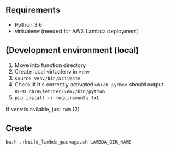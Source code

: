 ## Requirements

* Python 3.6
* virtualenv (needed for AWS Lambda deployment)

## (Development environment (local)

1. Move into function directory
1. Create local virtualenv in `venv`
2. `source venv/bin/activate`
3. Check if it's correctly activated `which python` should output `REPO_PATH/fetcher/venv/bin/python`
4. `pip install -r requirements.txt`

If venv is avilable, just run (2).

## Create

```
bash ./build_lambda_package.sh LAMBDA_DIR_NAME
```